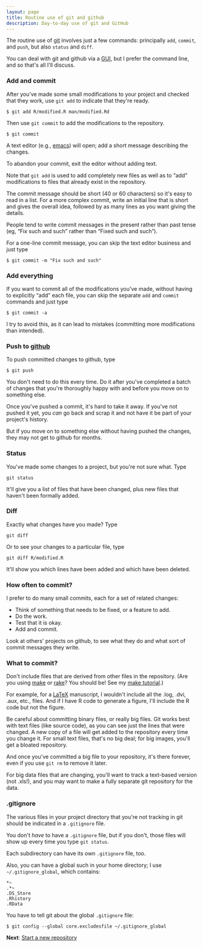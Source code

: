 ```yaml
---
layout: page
title: Routine use of git and github
description: Day-to-day use of git and GitHub
---
```


The routine use of [git](http://git-scm.com) involves just a few commands:
principally `add`, `commit`, and `push`, but also `status` and
`diff`.

You can deal with git and github via a [GUI](http://mac.github.com/),
but I prefer the command line, and so that's all I'll discuss.

### Add and commit

After you've made some small modifications to your project and
checked that they work, use `git add` to indicate that they're ready.

    $ git add R/modified.R man/modified.Rd

Then use `git commit` to add the modifications to the repository.

    $ git commit

A text editor (e.g., [emacs](http://www.gnu.org/software/emacs)) will
open; add a short message describing the changes.

To abandon your commit, exit the editor without adding text.

Note that `git add` is used to add completely new files as well as to
&ldquo;add&rdquo; modifications to files that already exist in the
repository.

The commit message should be short (40 or 60 characters) so it's easy
to read in a list.  For a more complex commit, write an initial line
that is short and gives the overall idea, followed by as many lines as
you want giving the details.

People tend to write commit messages in the present rather than past tense
(eg, &ldquo;Fix such and such&rdquo; rather than &ldquo;Fixed such and
such&rdquo;).

For a one-line commit message, you can skip the text editor business
and just type

    $ git commit -m "Fix such and such"

### Add everything

If you want to commit all of the modifications you've made, without
having to explicitly &ldquo;add&rdquo; each file, you can skip the
separate `add` and `commit` commands and just type

    $ git commit -a

I try to avoid this, as it can lead to mistakes (committing more
modifications than intended).

### Push to [github](http://github.com)

To push committed changes to github, type

    $ git push

You don't need to do this every time. Do it after you've completed a batch
of changes that you're thoroughly happy with and before you move on to
something else.

Once you've pushed a commit, it's hard to take it away.  If you've
not pushed it yet, you _can_ go back and scrap it and not have it be part
of your project's history.

But if you move on to something else without having pushed the
changes, they may not get to github for months.


### Status

You've made some changes to a project, but you're not sure what.  Type

    git status

It'll give you a list of files that have been changed, plus new
files that haven't been formally added.


### Diff

Exactly what changes have you made?  Type

    git diff

Or to see your changes to a particular file, type

    git diff R/modified.R

It'll show you which lines have been added and which have been
deleted.


### How often to commit?

I prefer to do many small commits, each for a set of related changes:

- Think of something that needs to be fixed, or a feature to add.
- Do the work.
- Test that it is okay.
- Add and commit.

Look at others' projects on github, to see what they do and what sort
of commit messages they write.

### What to commit?

Don't include files that are derived from other files in the repository.  (Are you using
[make](http://www.gnu.org/software/make/) or
[rake](http://rake.rubyforge.org/)?  You should be!  See my
[make tutorial](http://kbroman.org/minimal_make).)

For example, for a [LaTeX](http://www.latex-project.org/) manuscript,
I wouldn't include all the .log, .dvi, .aux, etc., files.  And if I
have R code to generate a figure, I'll include the R code but not the
figure.

Be careful about committing binary files, or really big files.  Git
works best with text files (like source code), as you can see
just the lines that were changed.  A new copy of a file will get added to
the repository every time you change it. For small text files, that's
no big deal; for big images, you'll get a bloated repository.

And once you've committed a big file to your repository, it's there
forever, even if you use `git rm` to remove it later.

For big data files that are changing, you'll want to track a
text-based version (not .xls!), and you may want to make a
fully separate git repository for the data.

### .gitignore

The various files in your project directory that you're not tracking
in git should be indicated in a `.gitignore` file.

You don't _have_ to have a `.gitignore` file, but if you don't, those
files will show up every time you type `git status`.

Each subdirectory can have its own `.gitignore` file, too.

Also, you can have a global such in your home directory; I use
`~/.gitignore_global`, which contains:

    *~
    .*~
    .DS_Store
    .Rhistory
    .RData

You have to tell git about the global `.gitignore` file:

    $ git config --global core.excludesfile ~/.gitignore_global

**Next**: [Start a new repository](init.html)
